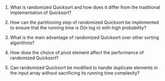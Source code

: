 

1. What is randomized Quicksort and how does it differ from the traditional implementation of Quicksort?

2. How can the partitioning step of randomized Quicksort be implemented to ensure that the running time is O(n log n) with high probability?

3. What is the main advantage of randomized Quicksort over other sorting algorithms?

4. How does the choice of pivot element affect the performance of randomized Quicksort?

5. Can randomized Quicksort be modified to handle duplicate elements in the input array without sacrificing its running time complexity?